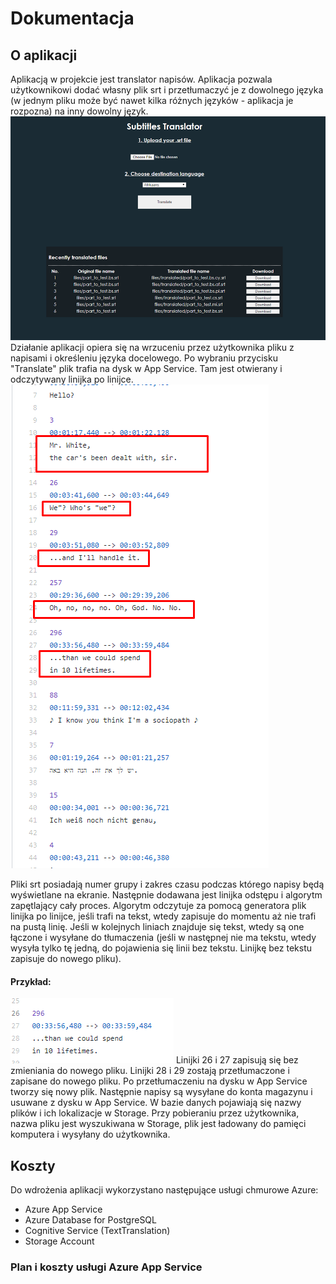 # Dokumentacja
## O aplikacji
Aplikacją w projekcie jest translator napisów. Aplikacja pozwala użytkownikowi dodać własny plik srt i przetłumaczyć je z dowolnego języka (w jednym pliku może być nawet kilka różnych języków - aplikacja je rozpozna) na inny dowolny język.
![](0.png)
Działanie aplikacji opiera się na wrzuceniu przez użytkownika pliku z napisami i określeniu języka docelowego. Po wybraniu przycisku "Translate" plik trafia na dysk w App Service. Tam jest otwierany i odczytywany linijka po linijce.
![](1.png)

Pliki srt posiadają numer grupy i zakres czasu podczas którego napisy będą wyświetlane na ekranie. Następnie dodawana jest linijka odstępu i algorytm zapętlający cały proces. Algorytm odczytuje za pomocą generatora plik linijka po linijce, jeśli trafi na tekst, wtedy zapisuje do momentu aż nie trafi na pustą linię. Jeśli w kolejnych liniach znajduje się tekst, wtedy są one łączone i wysyłane do tłumaczenia (jeśli w następnej nie ma tekstu, wtedy wysyła tylko tę jedną, do pojawienia się linii bez tekstu. Linijkę bez tekstu zapisuje do nowego pliku).
#### Przykład:
![](2.png)
Linijki 26 i 27 zapisują się bez zmieniania do nowego pliku. Linijki 28 i 29 zostają przetłumaczone i zapisane do nowego pliku.
Po przetłumaczeniu na dysku w App Service tworzy się nowy plik. Następnie napisy są wysyłane do konta magazynu i usuwane z dysku w App Service. W bazie danych pojawiają się nazwy plików i ich lokalizacje w Storage. Przy pobieraniu przez użytkownika, nazwa pliku jest wyszukiwana w Storage, plik jest ładowany do pamięci komputera i wysyłany do użytkownika.

## Koszty
Do wdrożenia aplikacji wykorzystano następujące usługi chmurowe Azure: 
* Azure App Service
* Azure Database for PostgreSQL
* Cognitive Service (TextTranslation)
* Storage Account

### Plan i koszty usługi Azure App Service

